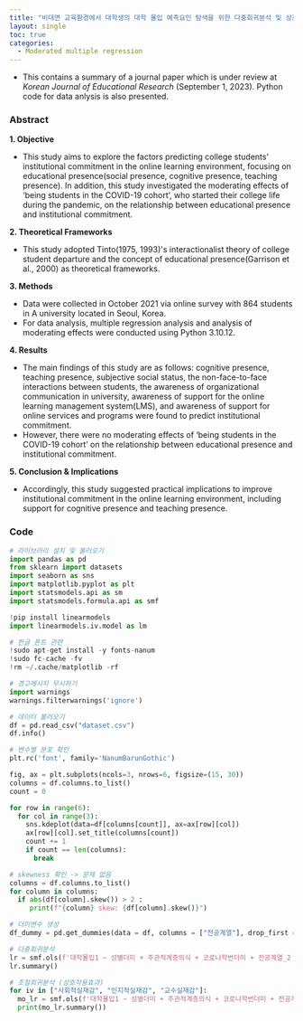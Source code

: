 ```yaml
---
title: "비대면 교육환경에서 대학생의 대학 몰입 예측요인 탐색을 위한 다중회귀분석 및 상호작용효과 분석"
layout: single
toc: true
categories: 
  - Moderated multiple regression
---
```

  
* This contains a summary of a journal paper which is under review at *Korean Journal of Educational Research* (September 1, 2023). Python code for data anlysis is also presented. 

### Abstract 

**1. Objective**
  * This study aims to explore the factors predicting college students' institutional commitment in the online learning environment, focusing on educational presence(social presence, cognitive presence, teaching presence). In addition, this study investigated the moderating effects of ‘being students in the COVID-19 cohort’, who started their college life during the pandemic, on the relationship between educational presence and institutional commitment.  

**2. Theoretical Frameworks**
  * This study adopted Tinto(1975, 1993)'s interactionalist theory of college student departure and the concept of educational presence(Garrison et al., 2000) as theoretical frameworks.  

**3. Methods**  
  * Data were collected in October 2021 via online survey with 864 students in A university located in Seoul, Korea. 
  * For data analysis, multiple regression analysis and analysis of moderating effects were conducted using Python 3.10.12. 

**4. Results** 
  * The main findings of this study are as follows: cognitive presence, teaching presence, subjective social status, the non-face-to-face interactions between students, the awareness of organizational communication in university, awareness of support for the online learning management system(LMS), and awareness of support for online services and programs were found to predict institutional commitment. 
  * However, there were no moderating effects of ‘being students in the COVID-19 cohort’ on the relationship between educational presence and institutional commitment.  

**5. Conclusion & Implications** 
  *  Accordingly, this study suggested practical implications to improve institutional commitment in the online learning environment, including support for cognitive presence and teaching presence.

### Code 

```python
# 라이브러리 설치 및 불러오기 
import pandas as pd
from sklearn import datasets
import seaborn as sns
import matplotlib.pyplot as plt
import statsmodels.api as sm
import statsmodels.formula.api as smf

!pip install linearmodels
import linearmodels.iv.model as lm
```

```python
# 한글 폰트 관련 
!sudo apt-get install -y fonts-nanum
!sudo fc-cache -fv
!rm ~/.cache/matplotlib -rf
```

```python
# 경고메시지 무시하기 
import warnings
warnings.filterwarnings('ignore')
```

```python
# 데이터 불러오기 
df = pd.read_csv("dataset.csv")
df.info()
```

```python
# 변수별 분포 확인
plt.rc('font', family='NanumBarunGothic')

fig, ax = plt.subplots(ncols=3, nrows=6, figsize=(15, 30))
columns = df.columns.to_list()
count = 0

for row in range(6):
  for col in range(3):
    sns.kdeplot(data=df[columns[count]], ax=ax[row][col])
    ax[row][col].set_title(columns[count])
    count += 1
    if count == len(columns):
      break
```

```python
# skewness 확인 -> 문제 없음
columns = df.columns.to_list()
for column in columns:
  if abs(df[column].skew()) > 2 :
     print(f"{column} skew: {df[column].skew()}")
```

```python
# 더미변수 생성
df_dummy = pd.get_dummies(data = df, columns = ["전공계열"], drop_first = False)
```

```python
# 다중회귀분석
lr = smf.ols(f'대학몰입1 ~ 성별더미 + 주관적계층의식 + 코로나학번더미 + 전공계열_2 + 전공계열_3+ 전공계열_4 + 자택더미 + 코로나스트레스 + 사회적실재감 + 인지적실재감 + 교수실재감 + 교수_학생비대면 + 교수_학생대면 + 학생_학생비대면 + 학생_학생대면 + 조직커뮤니케이션 + LMS지원 + 비대면서비스지원', data=df_dummy).fit()
lr.summary()
```

```python
# 조절회귀분석 (상호작용효과)
for iv in ["사회적실재감", "인지적실재감", "교수실재감"]:
  mo_lr = smf.ols(f'대학몰입1 ~ 성별더미 + 주관적계층의식 + 코로나학번더미 + 전공계열_2 + 전공계열_3+ 전공계열_4 + 자택더미 + 코로나스트레스 + 사회적실재감 + 인지적실재감 + 교수실재감 + 교수_학생비대면 + 교수_학생대면 + 학생_학생비대면 + 학생_학생대면 + 조직커뮤니케이션 + LMS지원 + 비대면서비스지원 + {iv}*코로나학번더미', data=df_dummy).fit()
  print(mo_lr.summary())
```

